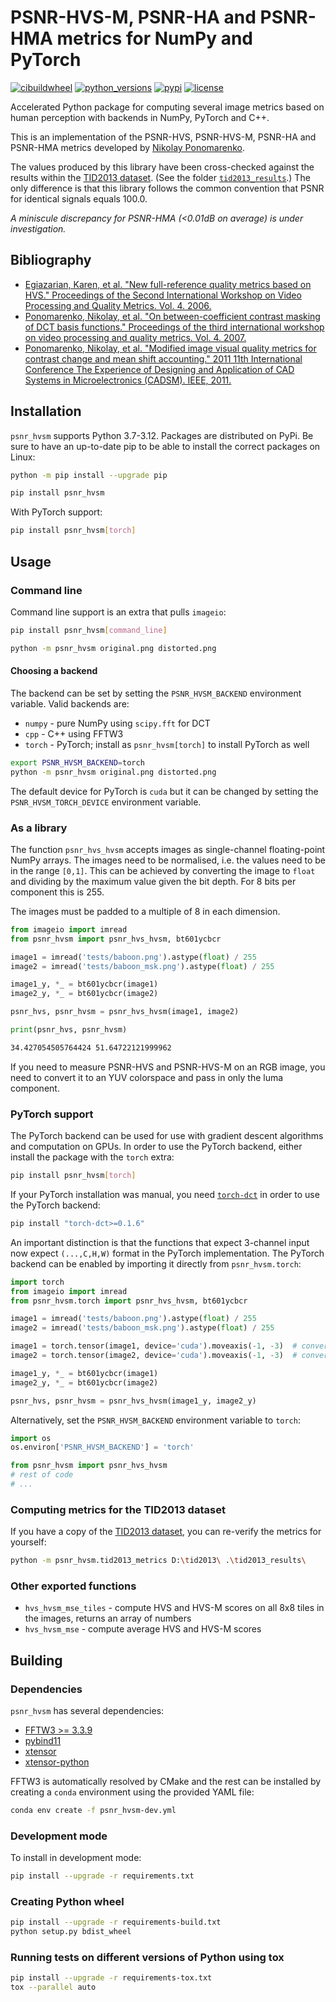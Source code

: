 # PSNR-HVS-M, PSNR-HA and PSNR-HMA metrics for NumPy and PyTorch

[![cibuildwheel](https://github.com/lyckantropen/psnr_hvsm/actions/workflows/build_wheels.yml/badge.svg)](https://github.com/lyckantropen/psnr_hvsm/actions)
[![python_versions](https://img.shields.io/pypi/pyversions/psnr_hvsm)](https://pypi.org/project/psnr-hvsm/)
[![pypi](https://img.shields.io/pypi/v/psnr_hvsm)](https://pypi.org/project/psnr-hvsm/)
[![license](https://img.shields.io/github/license/lyckantropen/psnr_hvsm)](https://github.com/lyckantropen/psnr_hvsm/blob/main/LICENSE)

Accelerated Python package for computing several image metrics based on human
perception with backends in NumPy, PyTorch and C++.

This is an implementation of the PSNR-HVS, PSNR-HVS-M, PSNR-HA and PSNR-HMA
metrics developed by
[Nikolay Ponomarenko](http://www.ponomarenko.info/psnrhvsm).

The values produced by this library have been cross-checked against the results
within the
[TID2013 dataset](https://www.sciencedirect.com/science/article/pii/S0923596514001490).
(See the folder [`tid2013_results`](tid2013_results).) The only difference is
that this library follows the common convention that PSNR for identical signals
equals 100.0.

_A miniscule discrepancy for PSNR-HMA (<0.01dB on average) is under
investigation._

## Bibliography

- [Egiazarian, Karen, et al. "New full-reference quality metrics based on HVS." Proceedings of the Second International Workshop on Video Processing and Quality Metrics. Vol. 4. 2006.](https://www.researchgate.net/profile/Vladimir_Lukin2/publication/251229783_A_NEW_FULL-REFERENCE_QUALITY_METRICS_BASED_ON_HVS/links/0046351f669a9c1869000000.pdf)
- [Ponomarenko, Nikolay, et al. "On between-coefficient contrast masking of DCT basis functions." Proceedings of the third international workshop on video processing and quality metrics. Vol. 4. 2007.](https://www.researchgate.net/profile/Vladimir-Lukin-4/publication/242309240_On_between-coefficient_contrast_masking_of_DCT_basis_functions/links/0c96052442be7c3176000000/On-between-coefficient-contrast-masking-of-DCT-basis-functions.pdf)
- [Ponomarenko, Nikolay, et al. "Modified image visual quality metrics for contrast change and mean shift accounting." 2011 11th International Conference The Experience of Designing and Application of CAD Systems in Microelectronics (CADSM). IEEE, 2011.](https://ponomarenko.info/papers/psnrhma.pdf)

## Installation

`psnr_hvsm` supports Python 3.7-3.12. Packages are distributed on PyPi. Be sure
to have an up-to-date pip to be able to install the correct packages on Linux:

```bash
python -m pip install --upgrade pip
```

```bash
pip install psnr_hvsm
```

With PyTorch support:

```bash
pip install psnr_hvsm[torch]
```

## Usage

### Command line

Command line support is an extra that pulls `imageio`:

```bash
pip install psnr_hvsm[command_line]
```

```bash
python -m psnr_hvsm original.png distorted.png
```

#### Choosing a backend

The backend can be set by setting the `PSNR_HVSM_BACKEND` environment variable.
Valid backends are:

- `numpy` - pure NumPy using `scipy.fft` for DCT
- `cpp` - C++ using FFTW3
- `torch` - PyTorch; install as `psnr_hvsm[torch]` to install PyTorch as well

```bash
export PSNR_HVSM_BACKEND=torch
python -m psnr_hvsm original.png distorted.png
```

The default device for PyTorch is `cuda` but it can be changed by setting the
`PSNR_HVSM_TORCH_DEVICE` environment variable.

### As a library

The function `psnr_hvs_hvsm` accepts images as single-channel floating-point
NumPy arrays. The images need to be normalised, i.e. the values need to be in
the range `[0,1]`. This can be achieved by converting the image to `float` and
dividing by the maximum value given the bit depth. For 8 bits per component this
is 255.

The images must be padded to a multiple of 8 in each dimension.

```python
from imageio import imread
from psnr_hvsm import psnr_hvs_hvsm, bt601ycbcr

image1 = imread('tests/baboon.png').astype(float) / 255
image2 = imread('tests/baboon_msk.png').astype(float) / 255

image1_y, *_ = bt601ycbcr(image1)
image2_y, *_ = bt601ycbcr(image2)

psnr_hvs, psnr_hvsm = psnr_hvs_hvsm(image1, image2)

print(psnr_hvs, psnr_hvsm)
```

```bash
34.427054505764424 51.64722121999962
```

If you need to measure PSNR-HVS and PSNR-HVS-M on an RGB image, you need to
convert it to an YUV colorspace and pass in only the luma component.

### PyTorch support

The PyTorch backend can be used for use with gradient descent algorithms and
computation on GPUs. In order to use the PyTorch backend, either install the
package with the `torch` extra:

```bash
pip install psnr_hvsm[torch]
```

If your PyTorch installation was manual, you need
[`torch-dct`](https://github.com/zh217/torch-dct) in order to use the PyTorch
backend:

```bash
pip install "torch-dct>=0.1.6"
```

An important distinction is that the functions that expect 3-channel input now
expect `(...,C,H,W)` format in the PyTorch implementation. The PyTorch backend
can be enabled by importing it directly from `psnr_hvsm.torch`:

```python
import torch
from imageio import imread
from psnr_hvsm.torch import psnr_hvs_hvsm, bt601ycbcr

image1 = imread('tests/baboon.png').astype(float) / 255
image2 = imread('tests/baboon_msk.png').astype(float) / 255

image1 = torch.tensor(image1, device='cuda').moveaxis(-1, -3)  # convert to (N,C,H,W) format
image2 = torch.tensor(image2, device='cuda').moveaxis(-1, -3)  # convert to (N,C,H,W) format

image1_y, *_ = bt601ycbcr(image1)
image2_y, *_ = bt601ycbcr(image2)

psnr_hvs, psnr_hvsm = psnr_hvs_hvsm(image1_y, image2_y)
```

Alternatively, set the `PSNR_HVSM_BACKEND` environment variable to `torch`:

```python
import os
os.environ['PSNR_HVSM_BACKEND'] = 'torch'

from psnr_hvsm import psnr_hvs_hvsm
# rest of code
# ...
```

### Computing metrics for the TID2013 dataset

If you have a copy of the
[TID2013 dataset](https://www.sciencedirect.com/science/article/pii/S0923596514001490),
you can re-verify the metrics for yourself:

```bash
python -m psnr_hvsm.tid2013_metrics D:\tid2013\ .\tid2013_results\
```

### Other exported functions

- `hvs_hvsm_mse_tiles` - compute HVS and HVS-M scores on all 8x8 tiles in the
  images, returns an array of numbers
- `hvs_hvsm_mse` - compute average HVS and HVS-M scores

## Building

### Dependencies

`psnr_hvsm` has several dependencies:

- [FFTW3 >= 3.3.9](http://www.fftw.org/)
- [pybind11](https://github.com/pybind/pybind11)
- [xtensor](https://github.com/xtensor-stack/xtensor)
- [xtensor-python](https://github.com/xtensor-stack/xtensor-python)

FFTW3 is automatically resolved by CMake and the rest can be installed by
creating a `conda` environment using the provided YAML file:

```bash
conda env create -f psnr_hvsm-dev.yml
```

### Development mode

To install in development mode:

```bash
pip install --upgrade -r requirements.txt
```

### Creating Python wheel

```bash
pip install --upgrade -r requirements-build.txt
python setup.py bdist_wheel
```

### Running tests on different versions of Python using tox

```bash
pip install --upgrade -r requirements-tox.txt
tox --parallel auto
```
